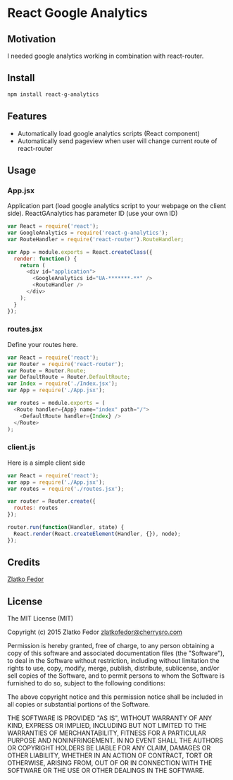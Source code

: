 # React Google Analytics

## Motivation

I needed google analytics working in combination with react-router.


## Install
```sh
npm install react-g-analytics
```

## Features

 * Automatically load google analytics scripts (React component)
 * Automatically send pageview when user will change current route of react-router


## Usage

### App.jsx

Application part (load google analytics script to your webpage on the client side). 
ReactGAnalytics has parameter ID (use your own ID)

```js
var React = require('react');
var GoogleAnalytics = require('react-g-analytics');
var RouteHandler = require('react-router').RouteHandler;

var App = module.exports = React.createClass({
  render: function() {
    return (
      <div id="application">
        <GoogleAnalytics id="UA-*******-**" />
        <RouteHandler />
      </div>
    );
  }
});
```

### routes.jsx

Define your routes here.

```js
var React = require('react');
var Router = require('react-router');
var Route = Router.Route;
var DefaultRoute = Router.DefaultRoute;
var Index = require('./Index.jsx');
var App = require('./App.jsx');

var routes = module.exports = (
  <Route handler={App} name="index" path="/">
    <DefaultRoute handler={Index} />
  </Route>
);
```

### client.js

Here is a simple client side 

```js
var React = require('react');
var app = require('./App.jsx');
var routes = require('./routes.jsx');

var router = Router.create({
  routes: routes
});

router.run(function(Handler, state) {
  React.render(React.createElement(Handler, {}), node);
});
```
		
## Credits

[Zlatko Fedor](http://github.com/seeden)

## License

The MIT License (MIT)

Copyright (c) 2015 Zlatko Fedor zlatkofedor@cherrysro.com

Permission is hereby granted, free of charge, to any person obtaining a copy
of this software and associated documentation files (the "Software"), to deal
in the Software without restriction, including without limitation the rights
to use, copy, modify, merge, publish, distribute, sublicense, and/or sell
copies of the Software, and to permit persons to whom the Software is
furnished to do so, subject to the following conditions:

The above copyright notice and this permission notice shall be included in
all copies or substantial portions of the Software.

THE SOFTWARE IS PROVIDED "AS IS", WITHOUT WARRANTY OF ANY KIND, EXPRESS OR
IMPLIED, INCLUDING BUT NOT LIMITED TO THE WARRANTIES OF MERCHANTABILITY,
FITNESS FOR A PARTICULAR PURPOSE AND NONINFRINGEMENT. IN NO EVENT SHALL THE
AUTHORS OR COPYRIGHT HOLDERS BE LIABLE FOR ANY CLAIM, DAMAGES OR OTHER
LIABILITY, WHETHER IN AN ACTION OF CONTRACT, TORT OR OTHERWISE, ARISING FROM,
OUT OF OR IN CONNECTION WITH THE SOFTWARE OR THE USE OR OTHER DEALINGS IN
THE SOFTWARE.
